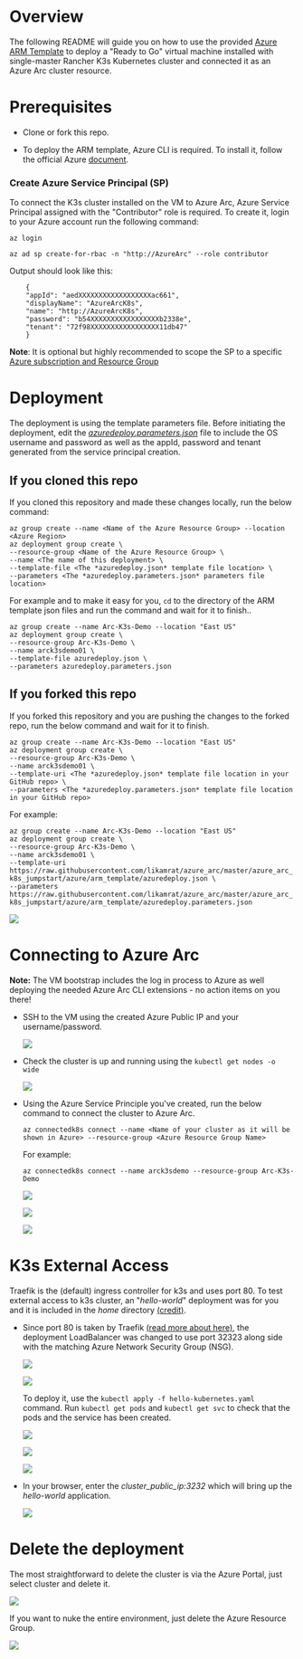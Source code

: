 # Overview

The following README will guide you on how to use the provided [Azure ARM Template](https://docs.microsoft.com/en-us/azure/azure-resource-manager/templates/overview) to deploy a "Ready to Go" virtual machine installed with single-master Rancher K3s Kubernetes cluster and connected it as an Azure Arc cluster resource.

# Prerequisites

* Clone or fork this repo.

* To deploy the ARM template, Azure CLI is required. To install it, follow the official Azure [document](https://docs.microsoft.com/en-us/cli/azure/install-azure-cli?view=azure-cli-latest).

### Create Azure Service Principal (SP)   
To connect the K3s cluster installed on the VM to Azure Arc, Azure Service Principal assigned with the "Contributor" role is required. To create it, login to your Azure account run the following command:

```az login```

```az ad sp create-for-rbac -n "http://AzureArc" --role contributor```

Output should look like this:

```
    {
    "appId": "aedXXXXXXXXXXXXXXXXXXac661",
    "displayName": "AzureArcK8s",
    "name": "http://AzureArcK8s",
    "password": "b54XXXXXXXXXXXXXXXXXb2338e",
    "tenant": "72f98XXXXXXXXXXXXXXXXX11db47"
    }
```

**Note**: It is optional but highly recommended to scope the SP to a specific [Azure subscription and Resource Group](https://docs.microsoft.com/en-us/cli/azure/ad/sp?view=azure-cli-latest)

# Deployment 

The deployment is using the template parameters file. Before initiating the deployment, edit the [*azuredeploy.parameters.json*](../azure/arm_template/azuredeploy.parameters.json) file to include the OS username and password as well as the appId, password and tenant generated from the service principal creation.  

## If you cloned this repo

If you cloned this repository and made these changes locally, run the below command:

```az group create --name <Name of the Azure Resource Group> --location <Azure Region>```   
```az deployment group create \```   
```--resource-group <Name of the Azure Resource Group> \```   
```--name <The name of this deployment> \```   
```--template-file <The *azuredeploy.json* template file location> \```   
```--parameters <The *azuredeploy.parameters.json* parameters file location>```

For example and to make it easy for you, ```cd``` to the directory of the ARM template json files and run the command and wait for it to finish.. 

```az group create --name Arc-K3s-Demo --location "East US"```   
```az deployment group create \```   
```--resource-group Arc-K3s-Demo \```   
```--name arck3sdemo01 \```   
```--template-file azuredeploy.json \```   
```--parameters azuredeploy.parameters.json```

## If you forked this repo

If you forked this repository and you are pushing the changes to the forked repo, run the below command and wait for it to finish.

```az group create --name Arc-K3s-Demo --location "East US"```   
```az deployment group create \```   
```--resource-group Arc-K3s-Demo \```   
```--name arck3sdemo01 \```   
```--template-uri <The *azuredeploy.json* template file location in your GitHub repo> \```   
```--parameters <The *azuredeploy.parameters.json* template file location in your GitHub repo>```

For example:

```az group create --name Arc-K3s-Demo --location "East US"```   
```az deployment group create \```   
```--resource-group Arc-K3s-Demo \```   
```--name arck3sdemo01 \```   
```--template-uri https://raw.githubusercontent.com/likamrat/azure_arc/master/azure_arc_k8s_jumpstart/azure/arm_template/azuredeploy.json \```   
```--parameters https://raw.githubusercontent.com/likamrat/azure_arc/master/azure_arc_k8s_jumpstart/azure/arm_template/azuredeploy.parameters.json```

![](../img/azure_arm_template/01.png)

# Connecting to Azure Arc

**Note:** The VM bootstrap includes the log in process to Azure as well deploying the needed Azure Arc CLI extensions - no action items on you there!

* SSH to the VM using the created Azure Public IP and your username/password.

  ![](../img/azure_arm_template/02.png)

* Check the cluster is up and running using the ```kubectl get nodes -o wide```

  ![](../img/azure_arm_template/03.png)

* Using the Azure Service Principle you've created, run the below command to connect the cluster to Azure Arc.

    ```az connectedk8s connect --name <Name of your cluster as it will be shown in Azure> --resource-group <Azure Resource Group Name>```

    For example:

    ```az connectedk8s connect --name arck3sdemo --resource-group Arc-K3s-Demo```

  ![](../img/azure_arm_template/04.png)

  ![](../img/azure_arm_template/05.png)

  ![](../img/azure_arm_template/06.png)

# K3s External Access

Traefik is the (default) ingress controller for k3s and uses port 80. To test external access to k3s cluster, an "*hello-world*" deployment was for you and it is included in the *home* directory [(credit)](https://github.com/paulbouwer/hello-kubernetes). 

* Since port 80 is taken by Traefik [(read more about here)](https://github.com/rancher/k3s/issues/436), the deployment LoadBalancer was changed to use port 32323 along side with the matching Azure Network Security Group (NSG). 

  ![](../img/azure_arm_template/07.png)

  ![](../img/azure_arm_template/08.png)

  To deploy it, use the ```kubectl apply -f hello-kubernetes.yaml``` command. Run ```kubectl get pods``` and ```kubectl get svc``` to check that the pods and the service has been created. 

  ![](../img/azure_arm_template/09.png)

  ![](../img/azure_arm_template/10.png)

  ![](../img/azure_arm_template/11.png)

* In your browser, enter the *cluster_public_ip:3232* which will bring up the *hello-world* application.

  ![](../img/azure_arm_template/12.png)

# Delete the deployment

The most straightforward to delete the cluster is via the Azure Portal, just select cluster and delete it. 

![](../img/azure_arm_template/13.png)

If you want to nuke the entire environment, just delete the Azure Resource Group. 

![](../img/azure_arm_template/14.png)